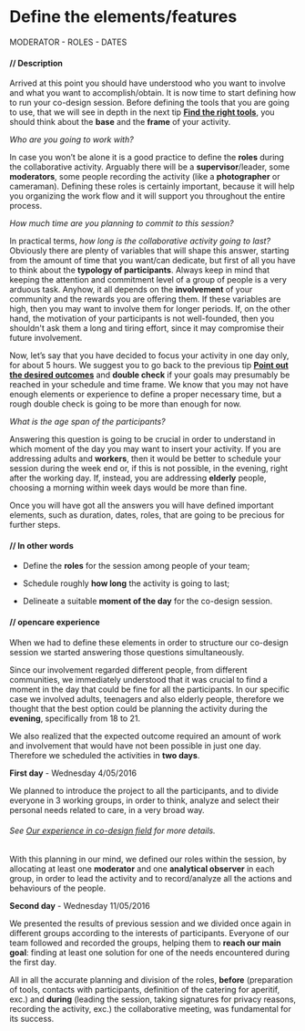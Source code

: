 # Define the elements/features

MODERATOR - ROLES - DATES

#### **// Description**
Arrived at this point you should have understood who you want to involve and what you want to accomplish/obtain. It is now time to start defining how to run your co-design session.
Before defining the tools that you are going to use, that we will see in depth in the next tip **[Find the right tools](find_the_right_tools.md)**, you should think about the **base** and the **frame** of your activity.

*Who are you going to work with?*

In case you won’t be alone it is a good practice to define the **roles** during the collaborative activity. Arguably there will be a **supervisor**/leader, some **moderators**, some people recording the activity (like a **photographer** or cameraman). Defining these roles is certainly important, because it will help you organizing the work flow and it will support you throughout the entire process.

*How much time are you planning to commit to this session?*

In practical terms, *how long is the collaborative activity going to last?* Obviously there are plenty of variables that will shape this answer, starting from the amount of time that you want/can dedicate, but first of all you have to think about the **typology of participants**.
Always keep in mind that keeping the attention and commitment level of a group of people is a very arduous task. Anyhow, it all depends on the **involvement** of your community and the rewards you are offering them. If these variables are high, then you may want to involve them for longer periods. If, on the other hand, the motivation of your participants is not well-founded, then you shouldn't ask them a long and tiring effort, since it may compromise their future involvement.

Now, let’s say that you have decided to focus your activity in one day only, for about 5 hours. We suggest you to go back to the previous tip **[Point out the desired outcomes](point_out_the_desired_outcomes.md)** and **double check** if your goals may presumably be reached in your schedule and time frame.
We know that you may not have enough elements or experience to define a proper necessary time, but a rough double check is going to be more than enough for now.

*What is the age span of the participants?*

Answering this question is going to be crucial in order to understand in which moment of the day you may want to insert your activity. If you are addressing adults and **workers**, then it would be better to schedule your session during the week end or, if this is not possible, in the evening, right after the working day.
If, instead, you are addressing **elderly** people, choosing a morning within week days would be more than fine.

Once you will have got all the answers you will have defined important elements, such as duration, dates, roles, that are going to be precious for further steps.

#### **// In other words**

* Define the **roles** for the session among people of your team;

* Schedule roughly **how long** the activity is going to last;

* Delineate a suitable **moment of the day** for the co-design session.

#### **// opencare experience**

When we had to define these elements in order to structure our co-design session we started answering those questions simultaneously.

Since our involvement regarded different people, from different communities, we immediately understood that it was crucial to find a moment in the day that could be fine for all the participants. In our specific case we involved adults, teenagers and also elderly people, therefore we thought that the best option could be planning the activity during the **evening**, specifically from 18 to 21.

We also realized that the expected outcome required an amount of work and involvement that would have not been possible in just one day. Therefore we scheduled the activities in **two days**.

**First day** - Wednesday 4/05/2016

We planned to introduce the project to all the participants, and to divide everyone in 3 working groups, in order to think, analyze and select their personal needs related to care, in a very broad way.

###### See [Our experience in co-design field](our_experience_in_co-design_field.md) for more details.

With this planning in our mind, we defined our roles within the session, by allocating at least one **moderator** and one **analytical observer** in each group, in order to lead the activity and to record/analyze all the actions and behaviours of the people.

**Second day** - Wednesday 11/05/2016

We presented the results of previous session and we divided once again in different groups according to the interests of participants. Everyone of our team followed and recorded the groups, helping them to **reach our main goal**: finding at least one solution for one of the needs encountered during the first day.

All in all the accurate planning and division of the roles, **before** (preparation of tools, contacts with participants, definition of the catering for aperitif, exc.) and **during** (leading the session, taking signatures for privacy reasons, recording the activity, exc.) the collaborative meeting, was fundamental for its success.